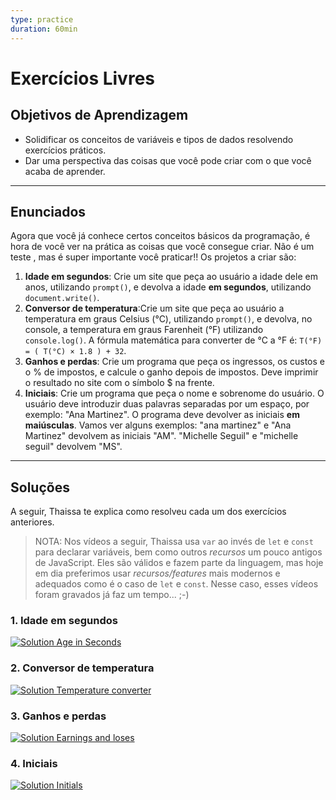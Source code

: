 ```yaml
---
type: practice
duration: 60min
---
```


# Exercícios Livres

## Objetivos de Aprendizagem

- Solidificar os conceitos de variáveis e tipos de dados resolvendo exercícios
  práticos.
- Dar uma perspectiva das coisas que você pode criar com o que você acaba de
  aprender.

***

## Enunciados

Agora que você já conhece certos conceitos básicos da programação, é hora de
você ver na prática as coisas que você consegue criar. Não é um teste , mas é
super importante você praticar!! Os projetos a criar são:

1. **Idade em segundos**: Crie um site que peça ao usuário a idade dele em anos,
   utilizando `prompt()`, e devolva a idade **em segundos**, utilizando
   `document.write()`.
2. **Conversor de temperatura**:Crie um site que peça ao usuário a temperatura
   em graus Celsius (°C), utilizando `prompt()`, e devolva, no console, a
   temperatura em graus Farenheit (°F) utilizando `console.log()`. A fórmula
   matemática para converter de °C a °F é: `T(°F) = ( T(°C) × 1.8 ) + 32`.
3. **Ganhos e perdas**: Crie um programa que peça os ingressos, os custos e o %
   de impostos, e calcule o ganho depois de impostos. Deve imprimir o resultado
   no site com o símbolo $ na frente.
4. **Iniciais**: Crie um programa que peça o nome e sobrenome do usuário. O
   usuário deve introduzir duas palavras separadas por um espaço, por exemplo:
   "Ana Martinez". O programa deve devolver as iniciais **em maiúsculas**. Vamos
   ver alguns exemplos: "ana martinez" e "Ana Martinez" devolvem as iniciais
   "AM". "Michelle Seguil" e "michelle seguil" devolvem "MS".

***

## Soluções

A seguir, Thaissa te explica como resolveu cada um dos exercícios anteriores.

> NOTA: Nos vídeos a seguir, Thaissa usa `var` ao invés de `let` e `const` para
> declarar variáveis, bem como outros _recursos_ um pouco antigos de JavaScript.
> Eles são válidos e fazem parte da linguagem, mas hoje em dia preferimos usar
> _recursos/features_ mais modernos e adequados como é o caso de `let` e
> `const`. Nesse caso, esses vídeos foram gravados já faz um tempo... ;-)

### 1.  Idade em segundos

[![Solution Age in
Seconds](https://embed-ssl.wistia.com/deliveries/9d6c875fd50f8b845f6f6e8ec6ca2d471c6a49ff.jpg?image_play_button_size=2x&amp;image_crop_resized=960x540&amp;image_play_button=1&amp;image_play_button_color=f7b617e0)](https://laboratoria.wistia.com/medias/a9x43umo91?wvideo=a9x43umo91)

### 2. Conversor de temperatura

[![Solution Temperature
converter](https://embed-ssl.wistia.com/deliveries/326565ee59de640f72cba3b9b227ef62d0a1b15a.jpg?image_play_button_size=2x&amp;image_crop_resized=960x540&amp;image_play_button=1&amp;image_play_button_color=f7b617e0)](https://laboratoria.wistia.com/medias/ri4tobcdz5?wvideo=ri4tobcdz5)

### 3. Ganhos e perdas

[![Solution Earnings and
loses](https://embed-ssl.wistia.com/deliveries/6cb92e318311cf2c730164f665c3ea4c5e0e7749.jpg?image_play_button_size=2x&amp;image_crop_resized=960x540&amp;image_play_button=1&amp;image_play_button_color=f7b617e0)](https://laboratoria.wistia.com/medias/r92tdew4i6?wvideo=r92tdew4i6)

### 4. Iniciais

[![Solution
Initials](https://embed-ssl.wistia.com/deliveries/5bbc757fbad4eb09b79aa261a502e815c0a3c983.jpg?image_play_button_size=2x&amp;image_crop_resized=960x540&amp;image_play_button=1&amp;image_play_button_color=f7b617e0)](https://laboratoria.wistia.com/medias/cn7vfs5x1e?wvideo=cn7vfs5x1e)

